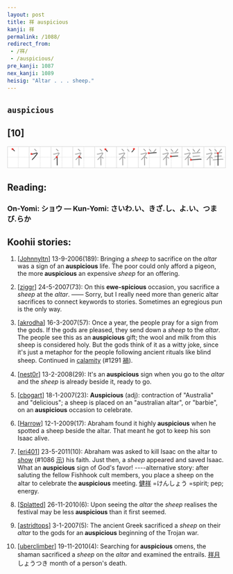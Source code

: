 ```yaml
---
layout: post
title: 祥 auspicious
kanji: 祥
permalink: /1088/
redirect_from:
 - /祥/
 - /auspicious/
pre_kanji: 1087
nex_kanji: 1089
heisig: "Altar . . . sheep."
---
```


## `auspicious`

## [10]

<div class="stroke"><img src="../images/E7A5A5.png" /></div>

## Reading:

### On-Yomi: ショウ &mdash; Kun-Yomi: さいわ.い、きざ.し、よ.い、つまび.らか

## Koohii stories:

1) [<a href="http://kanji.koohii.com/profile/Johnnyltn">Johnnyltn</a>] 13-9-2006(189): Bringing a <em>sheep</em> to sacrifice on the <em>altar</em> was a sign of an<strong> auspicious</strong> life. The poor could only afford a pigeon, the more<strong> auspicious</strong> an expensive <em>sheep</em> for an offering. 

2) [<a href="http://kanji.koohii.com/profile/ziggr">ziggr</a>] 24-5-2007(73): On this <strong>ewe-spicious</strong> occasion, you sacrifice a <em>sheep</em> at the <em>altar</em>. —— Sorry, but I really need more than generic altar sacrifices to connect keywords to stories. Sometimes an egregious pun is the only way. 

3) [<a href="http://kanji.koohii.com/profile/akrodha">akrodha</a>] 16-3-2007(57): Once a year, the people pray for a sign from the gods. If the gods are pleased, they send down a <em>sheep</em> to the <em>altar</em>. The people see this as an<strong> auspicious</strong> gift; the wool and milk from this sheep is considered holy. But the gods think of it as a witty joke, since it&#039;s just a metaphor for the people following ancient rituals like blind sheep. Continued in <a href="../1291">calamity</a> <span class="index">(#1291 <a href="http://jisho.org/kanji/details/禍">禍</a>)</span>. 

4) [<a href="http://kanji.koohii.com/profile/nest0r">nest0r</a>] 13-2-2008(29): It&#039;s an<strong> auspicious</strong> sign when you go to the <em>altar</em> and the <em>sheep</em> is already beside it, ready to go. 

5) [<a href="http://kanji.koohii.com/profile/cbogart">cbogart</a>] 18-1-2007(23): <strong>Auspicious</strong> (adj): contraction of &quot;Australia&quot; and &quot;delicious&quot;; a sheep is placed on an &quot;australian altar&quot;, or &quot;barbie&quot;, on an<strong> auspicious</strong> occasion to celebrate. 

6) [<a href="http://kanji.koohii.com/profile/Harrow">Harrow</a>] 12-1-2009(17): Abraham found it highly<strong> auspicious</strong> when he spotted a sheep beside the altar. That meant he got to keep his son Isaac alive. 

7) [<a href="http://kanji.koohii.com/profile/eri401">eri401</a>] 23-5-2011(10): Abraham was asked to kill Isaac on the altar to <a href="../1086">show</a> <span class="index">(#1086 <a href="http://jisho.org/kanji/details/示">示</a>)</span> his faith. Just then, a <em>sheep</em> appeared and saved Isaac. What an<strong> auspicious</strong> sign of God&#039;s favor! ----alternative story: after saluting the fellow Fishhook cult members, you place a sheep on the altar to celebrate the<strong> auspicious</strong> meeting.   <a href="http://jisho.org/kanji/details/健祥">健祥</a>  =けんしょう =spirit; pep; energy. 

8) [<a href="http://kanji.koohii.com/profile/Splatted">Splatted</a>] 26-11-2010(6): Upon seeing the <em>altar</em> the <em>sheep</em> realises the festival may be less<strong> auspicious</strong> than it first seemed. 

9) [<a href="http://kanji.koohii.com/profile/astridtops">astridtops</a>] 3-1-2007(5): The ancient Greek sacrificed a <em>sheep</em> on their <em>altar</em> to the gods for an<strong> auspicious</strong> beginning of the Trojan war. 

10) [<a href="http://kanji.koohii.com/profile/uberclimber">uberclimber</a>] 19-11-2010(4): Searching for<strong> auspicious</strong> omens, the shaman sacrificed a <em>sheep</em> on the <em>altar</em> and examined the entrails.   <a href="http://jisho.org/kanji/details/祥月">祥月</a>   しょうつき month of a person&#039;s death. 
